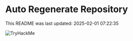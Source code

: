 # Auto Regenerate Repository

This README was last updated: 2025-02-01 07:22:35

 ![TryHackMe](https://tryhackme.com/badge/533634)